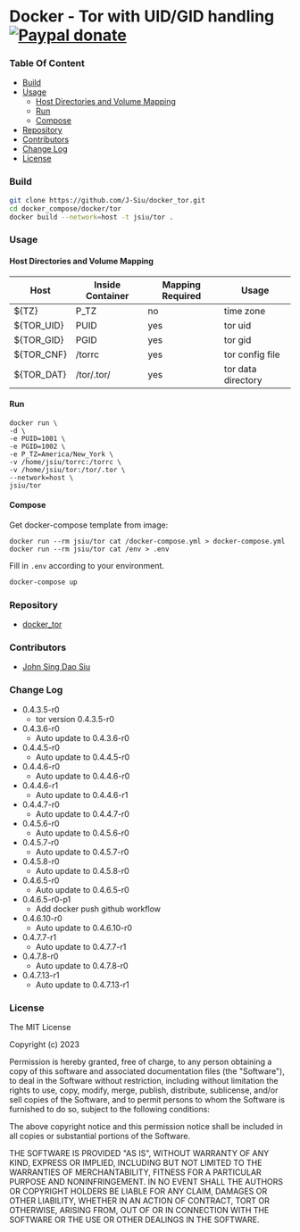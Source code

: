# Docker - Tor with UID/GID handling [![Paypal donate](https://www.paypalobjects.com/en_US/i/btn/btn_donate_LG.gif)](https://www.paypal.com/donate/?business=HZF49NM9D35SJ&no_recurring=0&currency_code=CAD)

### Table Of Content
<!-- TOC -->

- [Build](#build)
- [Usage](#usage)
  - [Host Directories and Volume Mapping](#host-directories-and-volume-mapping)
  - [Run](#run)
  - [Compose](#compose)
- [Repository](#repository)
- [Contributors](#contributors)
- [Change Log](#change-log)
- [License](#license)

<!-- /TOC -->

### Build

```sh
git clone https://github.com/J-Siu/docker_tor.git
cd docker_compose/docker/tor
docker build --network=host -t jsiu/tor .
```

### Usage

#### Host Directories and Volume Mapping

Host|Inside Container|Mapping Required|Usage
---|---|---|---
${TZ}|P_TZ|no|time zone
${TOR_UID}|PUID|yes|tor uid
${TOR_GID}|PGID|yes|tor gid
${TOR_CNF}|/torrc|yes|tor config file
${TOR_DAT}|/tor/.tor/|yes|tor data directory

#### Run

```docker
docker run \
-d \
-e PUID=1001 \
-e PGID=1002 \
-e P_TZ=America/New_York \
-v /home/jsiu/torrc:/torrc \
-v /home/jsiu/tor:/tor/.tor \
--network=host \
jsiu/tor
```

#### Compose

Get docker-compose template from image:

```docker
docker run --rm jsiu/tor cat /docker-compose.yml > docker-compose.yml
docker run --rm jsiu/tor cat /env > .env
```

Fill in `.env` according to your environment.

```sh
docker-compose up
```

### Repository

- [docker_tor](https://github.com/J-Siu/docker_tor)

### Contributors

- [John Sing Dao Siu](https://github.com/J-Siu)

### Change Log

- 0.4.3.5-r0
  - tor version 0.4.3.5-r0
- 0.4.3.6-r0
  - Auto update to 0.4.3.6-r0
- 0.4.4.5-r0
  - Auto update to 0.4.4.5-r0
- 0.4.4.6-r0
  - Auto update to 0.4.4.6-r0
- 0.4.4.6-r1
  - Auto update to 0.4.4.6-r1
- 0.4.4.7-r0
  - Auto update to 0.4.4.7-r0
- 0.4.5.6-r0
  - Auto update to 0.4.5.6-r0
- 0.4.5.7-r0
  - Auto update to 0.4.5.7-r0
- 0.4.5.8-r0
  - Auto update to 0.4.5.8-r0
- 0.4.6.5-r0
  - Auto update to 0.4.6.5-r0
- 0.4.6.5-r0-p1
  - Add docker push github workflow
- 0.4.6.10-r0
  - Auto update to 0.4.6.10-r0
- 0.4.7.7-r1
  - Auto update to 0.4.7.7-r1
- 0.4.7.8-r0
  - Auto update to 0.4.7.8-r0
- 0.4.7.13-r1
  - Auto update to 0.4.7.13-r1
<!--CHANGE-LOG-END-->

### License

The MIT License

Copyright (c) 2023

Permission is hereby granted, free of charge, to any person obtaining a copy of this software and associated documentation files (the "Software"), to deal in the Software without restriction, including without limitation the rights to use, copy, modify, merge, publish, distribute, sublicense, and/or sell copies of the Software, and to permit persons to whom the Software is furnished to do so, subject to the following conditions:

The above copyright notice and this permission notice shall be included in all copies or substantial portions of the Software.

THE SOFTWARE IS PROVIDED "AS IS", WITHOUT WARRANTY OF ANY KIND, EXPRESS OR IMPLIED, INCLUDING BUT NOT LIMITED TO THE WARRANTIES OF MERCHANTABILITY, FITNESS FOR A PARTICULAR PURPOSE AND NONINFRINGEMENT. IN NO EVENT SHALL THE AUTHORS OR COPYRIGHT HOLDERS BE LIABLE FOR ANY CLAIM, DAMAGES OR OTHER LIABILITY, WHETHER IN AN ACTION OF CONTRACT, TORT OR OTHERWISE, ARISING FROM, OUT OF OR IN CONNECTION WITH THE SOFTWARE OR THE USE OR OTHER DEALINGS IN THE SOFTWARE.
